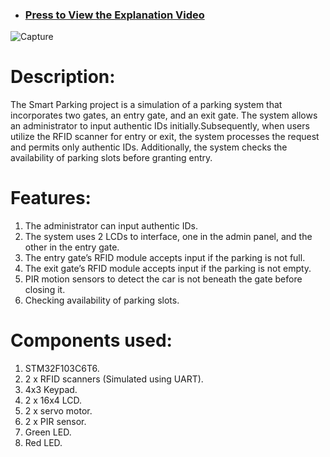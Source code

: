 - ### **[Press to View the Explanation Video]()**

![Capture](https://github.com/AssemAyman/Mastering-Embedded-System-Online-Diploma/assets/107751300/153063c7-0cd6-4c79-805b-7d5bf9d2715d)

# Description:

The Smart Parking project is a simulation of a parking system that incorporates two gates, an entry gate, and an exit gate.
The system allows an administrator to input authentic IDs initially.Subsequently, when users utilize the RFID scanner for entry or exit, the system processes the request and permits only authentic IDs.
Additionally, the system checks the availability of parking slots before granting entry.

# Features:

1. The administrator can input authentic IDs.
2. The system uses 2 LCDs to interface, one in the admin panel, and the other in the entry gate.
3. The entry gate’s RFID module accepts input if the parking is not full.
4. The exit gate’s RFID module accepts input if the parking is not empty.
5. PIR motion sensors to detect the car is not beneath the gate before closing it.
6. Checking availability of parking slots.

# Components used:

1. STM32F103C6T6.
2. 2 x RFID scanners (Simulated using UART).
3. 4x3 Keypad.
4. 2 x 16x4 LCD.
5. 2 x servo motor.
6. 2 x PIR sensor.
7. Green LED.
8. Red LED.
